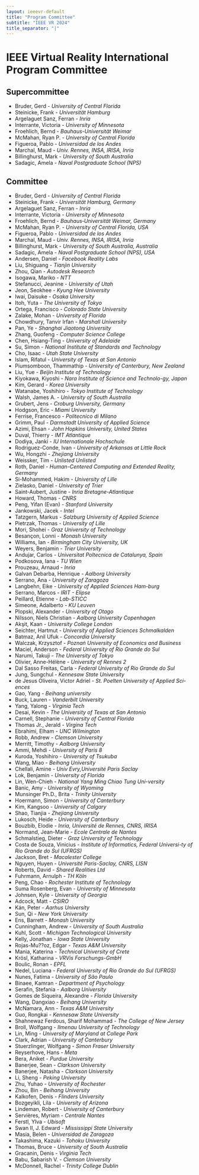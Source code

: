 ```yaml
---
layout: ieeevr-default
title: "Program Committee"
subtitle: "IEEE VR 2024"
title_separator: "|"
---
```


<div>
    <h1> IEEE Virtual Reality International Program Committee </h1>
    <h2> Supercommittee </h2>
    <ul>
        <li>Bruder, Gerd - <i>University of Central Florida</i></li>
        <li>Steinicke, Frank - <i>Universität Hamburg</i>                         </li>
        <li>Argelaguet Sanz, Ferran - <i>Inria</i>                        </li>
        <li>Interrante, Victoria - <i>University of Minnesota</i>                       </li>
        <li>Froehlich, Bernd - <i>Bauhaus-Universität Weimar</i>                            </li>
        <li>McMahan, Ryan P. - <i>University of Central Florida</i>                            </li>
        <li>Figueroa, Pablo - <i>Universidad de los Andes</i>                             </li>
        <li>Marchal, Maud - <i>Univ. Rennes, INSA, IRISA, Inria</i>                               </li>
        <li>Billinghurst, Mark - <i>University of South Australia</i>                          </li>
        <li>Sadagic, Amela - <i>Naval Postgraduate School (NPS) 
</i>                              </li>
    </ul>
    <h2> Committee </h2>
    <ul>
        <li>Bruder, Gerd - <i>University of Central Florida</i>								</li>
        <li>Steinicke, Frank - <i>Universität Hamburg, Germany</i>                            </li>
        <li>Argelaguet Sanz, Ferran - <i>Inria</i>                     </li>
        <li>Interrante, Victoria - <i>University of Minnesota</i>                        </li>
        <li>Froehlich, Bernd - <i>Bauhaus‐Universität Weimar, Germany</i>                            </li>
        <li>McMahan, Ryan P. - <i>University of Central Florida, USA</i>                            </li>
        <li>Figueroa, Pablo - <i>Universidad de los Andes</i>                             </li>
        <li>Marchal, Maud - <i>Univ. Rennes, INSA, IRISA, Inria</i>                               </li>
        <li>Billinghurst, Mark - <i>University of South Australia, Australia</i>                          </li>
        <li>Sadagic, Amela - <i>Naval Postgraduate School (NPS), USA</i>                              </li>
        <li>Andersen, Daniel - <i>Facebook Reality Labs</i>                            </li>
        <li>Liu, Shiguang - <i>Tianjin University</i>                               </li>
        <li>Zhou, Qian - <i>Autodesk Research</i>                                  </li>
        <li>Isogawa, Mariko - <i>NTT</i>                             </li>
        <li>Stefanucci, Jeanine - <i>University of Utah</i>                         </li>
        <li>Jeon, Seokhee - <i>Kyung Hee University</i>                               </li>
        <li>Iwai, Daisuke - <i>Osaka University</i>                               </li>
        <li>Itoh, Yuta - <i>The University of Tokyo</i>                                  </li>
        <li>Ortega, Francisco - <i>Colorado State University</i>                           </li>
        <li>Zalake, Mohan - <i>University of Florida</i>                               </li>
        <li>Chowdhury, Tanvir Irfan - <i>Marshall University</i>                     </li>
        <li>Pan, Ye - <i>Shanghai Jiaotong University </i>                                     </li>
        <li>Zhang, Guofeng - <i>Computer Science College</i>                              </li>
        <li>Chen, Hsiang-Ting - <i>University of Adelaide</i>                           </li>
        <li>Su, Simon - <i>National Institute of Standards and Technology</i>                                   </li>
        <li>Cho, Isaac - <i>Utah State University</i>                                  </li>
        <li>Islam, Rifatul - <i>University of Texas at San Antonio</i>                              </li>
        <li>Piumsomboon, Thammathip - <i>University of Canterbury, New Zealand</i>                     </li>
        <li>Liu, Yue - <i>Beijin Institute of Technology</i>                                    </li>
        <li>Kiyokawa, Kiyoshi - <i>Nara Institute of Science and Technolo-gy, Japan</i>                           </li>
        <li>Kim, Gerard - <i>Korea University</i>                                 </li>
        <li>Watanabe, Yoshihiro - <i>Tokyo Institute of Technology</i>                         </li>
        <li>Walsh, James A. - <i>University of South Australia</i>                             </li>
        <li>Grubert, Jens - <i>Croburg University, Germany</i>                               </li>
        <li>Hodgson, Eric - <i>Miami University</i>                               </li>
        <li>Ferrise, Francesco - <i>Politecnico di Milano</i>                          </li>
        <li>Grimm, Paul - <i>Darmstadt University of Applied Science</i>                                 </li>
        <li>Azimi, Ehsan - <i>John Hopkins University, United States</i>                                </li>
        <li>Duval, Thierry - <i>IMT Atlantique</i>                              </li>
        <li>Dodiya, Janki - <i>IU Internationale Hochschule</i>                               </li>
        <li>Rodriguez-Conde, Ivan - <i>University of Arkansas at Little Rock</i>                       </li>
        <li>Wu, Hongzhi - <i>Zhejiang University</i>                                 </li>
        <li>Weissker, Tim - <i>Unlisted Unlisted</i>                               </li>
        <li>Roth, Daniel - <i>Human-Centered Computing and Extended Reality, Germany</i>                                </li>
        <li>Si-Mohammed, Hakim - <i>University of Lille</i>                          </li>
        <li>Zielasko, Daniel - <i>University of Trier</i>                            </li>
        <li>Saint-Aubert, Justine - <i>Inria Bretagne-Atlantique</i>                       </li>
        <li>Howard, Thomas - <i>CNRS</i>                              </li>
        <li>Peng, Yifan (Evan) - <i>Stanford University</i>                          </li>
        <li>Jankowski, Jacek - <i>Intel</i>                            </li>
        <li>Tatzgern, Markus - <i>Salzburg University of Applied Science</i>                            </li>
        <li>Pietrzak, Thomas - <i>University of Lille</i>                            </li>
        <li>Mori, Shohei - <i>Graz University of Technology</i>                                </li>
        <li>Besançon, Lonni - <i>Monash University</i>                             </li>
        <li>Williams, Ian - <i>Birmingham City University, UK</i>                               </li>
        <li>Weyers, Benjamin - <i>Trier University</i>                            </li>
        <li>Andujar, Carlos - <i>Universitat Poltecnica de Catalunya, Spain</i>                             </li>
        <li>Podkosova, Iana - <i>TU Wien</i>                             </li>
        <li>Prouzeau, Arnaud - <i>Inria </i>                            </li>
        <li>Galvan Debarba, Henrique - <i>Aalborg University</i>                    </li>
        <li>Serrano, Ana - <i>University of Zaragoza</i>                                </li>
        <li>Langbehn, Eike - <i>University of Applied Sciences Ham-burg</i>                              </li>
        <li>Serrano, Marcos - <i>IRIT - Elipse</i>                             </li>
        <li>Peillard, Etienne - <i>Lab-STICC</i>                           </li>
        <li>Simeone, Adalberto - <i>KU Leuven</i>                          </li>
        <li>Plopski, Alexander - <i>University of Otago</i>                          </li>
        <li>Nilsson, Niels Christian - <i>Aalborg University Copenhagen</i>                    </li>
        <li>Akşit, Kaan - <i>University College London</i>                                 </li>
        <li>Seichter, Hartmut - <i>University of Applied Sciences Schmalkalden</i>                           </li>
        <li>Batmaz, Anil Ufuk - <i>Concordia University</i>                           </li>
        <li>Walczak, Krzysztof - <i>Poznań University of Economics and Business</i>                          </li>
        <li>Maciel, Anderson - <i>Federal University of Rio Grande do Sul</i>                            </li>
        <li>Narumi, Takuji - <i>The University of Tokyo</i>                              </li>
        <li>Olivier, Anne-Hélène - <i>University of Rennes 2</i>                        </li>
        <li>Dal Sasso Freitas, Carla - <i>Federal University of Rio Grande do Sul</i>                    </li>
        <li>Jung, Sungchul - <i>Kennesaw State University</i>                              </li>
        <li>de Jesus Oliveira, Victor Adriel - <i>St. Poelten University of Applied Sci-ences</i>            </li>
        <li>Gao, Yang - <i>Beihang university</i>                                   </li>
        <li>Buck, Lauren - <i>Vanderbilt University</i>                                </li>
        <li>Yang, Yalong - <i>Virginia Tech</i>                                </li>
        <li>Desai, Kevin - <i>The University of Texas at San Antonio</i>                                </li>
        <li>Carnell, Stephanie - <i>University of Central Florida</i>                          </li>
        <li>Thomas Jr., Jerald - <i>Virgina Tech</i>                          </li>
        <li>Ebrahimi, Elham - <i>UNC Wilmington</i>                             </li>
        <li>Robb, Andrew - <i>Clemson University</i>                                </li>
        <li>Merritt, Timothy - <i>Aalborg University</i>                            </li>
        <li>Ammi, Mehdi - <i>University of Paris 8</i>                                 </li>
        <li>Kuroda, Yoshihiro - <i>University of Tsukuba</i>                           </li>
        <li>Wang, Miao - <i>Beihang University</i>                                  </li>
        <li>Chellali, Amine - <i>Univ Evry,Université Paris Saclay</i>                             </li>
        <li>Lok, Benjamin - <i>University of Florida</i>                               </li>
        <li>Lin, Wen-Chieh - <i>National Yang Ming Chiao Tung Uni-versity </i>                              </li>
        <li>Banic, Amy - <i>University of Wyoming</i>                                  </li>
        <li>Munsinger Ph.D., Brita - <i>Trinity University</i>                      </li>
        <li>Hoermann, Simon - <i>University of Canterbury</i>                             </li>
        <li>Kim, Kangsoo - <i>University of Calgary</i>                                </li>
        <li>Shao, Tianjia - <i>Zhejiang University</i>                               </li>
        <li>Lukosch, Heide - <i>University of Canterbury</i>                              </li>
        <li>Bouzbib, Elodie - <i>Inria, Université de Rennes, CNRS, IRISA</i>                             </li>
        <li>Normand, Jean-Marie - <i>Ecole Centrale de Nantes</i>                         </li>
        <li>Schmalstieg, Dieter - <i>Graz University of Technology</i>                         </li>
        <li>Costa de Souza, Vinicius - <i>Institute of Informatics, Federal Universi-ty of Rio Grande do Sul (UFRGS)</i>                    </li>
        <li>Jackson, Bret - <i>Macalester College</i>                               </li>
        <li>Nguyen, Huyen - <i>Université Paris-Saclay, CNRS, LISN</i>                               </li>
        <li>Roberts, David - <i>Shared Realities Ltd</i>                              </li>
        <li>Fuhrmann, Arnulph - <i>TH Köln</i>                           </li>
        <li>Peng, Chao - <i>Rochester Institute of Technology</i>                                  </li>
        <li>Suma Rosenberg, Evan - <i>University of Minnesota</i>                        </li>
        <li>Johnsen, Kyle - <i>University of Georgia</i>                               </li>
        <li>Adcock, Matt - <i>CSIRO</i>                                </li>
        <li>Kán, Peter - <i>Aarhus University</i>                                  </li>
        <li>Sun, Qi - <i>New York University</i>                                     </li>
        <li>Ens, Barrett - <i>Monash University</i>                                </li>
        <li>Cunningham, Andrew - <i>University of South Australia</i>                          </li>
        <li>Kuhl, Scott - <i>Michigan Technological University</i>                                 </li>
        <li>Kelly, Jonathan - <i>Iowa State University</i>                             </li>
        <li>Rojas-Mu??oz, Edgar - <i>Texas A&M University</i>                         </li>
        <li>Mania, Katerina - <i>Technical University of Crete</i>                             </li>
        <li>Krösl, Katharina - <i>VRVis Forschungs-GmbH</i>                           </li>
        <li>Boulic, Ronan - <i>EPFL</i>                               </li>
        <li>Nedel, Luciana - <i>Federal University of Rio Grande do Sul (UFRGS)</i>                              </li>
        <li>Nunes, Fatima - <i>University of São Paulo</i>                               </li>
        <li>Binaee, Kamran - <i>Department of Psychology</i>                              </li>
        <li>Serafin, Stefania - <i>Aalborg University</i>                           </li>
        <li>Gomes de Siqueira, Alexandre - <i>Florida University</i>                </li>
        <li>Wang, Dangxiao - <i>Beihang University</i>                              </li>
        <li>McNamara, Ann - <i>Texas A&M University</i>                               </li>
        <li>Guo, Rongkai - <i>Kennesaw State University</i>                                </li>
        <li>Shahnewaz Ferdous, Sharif Mohammad - <i>The College of New Jersey</i>          </li>
        <li>Broll, Wolfgang - <i>Ilmenau University of Technology</i>                             </li>
        <li>Lin, Ming - <i>University of Maryland at College Park</i>                                   </li>
        <li>Clark, Adrian - <i>University of Canterbury</i>                              </li>
        <li>Stuerzlinger, Wolfgang - <i>Simon Fraser University</i>                      </li>
        <li>Reyserhove, Hans - <i>Meta</i>                         </li>
        <li>Bera, Aniket - <i>Purdue University</i>                         </li>
        <li>Banerjee, Sean - <i>Clarkson University</i>                         </li>
        <li>Banerjee, Natasha - <i>Clarkson University</i>                         </li>
        <li>Li, Sheng - <i>Peking University</i>                         </li>
        <li>Zhu, Yuhao - <i>University of Rochester</i>                         </li>
        <li>Zhou, Bin - <i>Beihang University</i>                         </li>
        <li>Kalkofen, Denis - <i>Flinders University</i>                         </li>
        <li>Bozgeyikli, Lila - <i>University of Arizona</i>                         </li>
        <li>Lindeman, Robert - <i>University of Canterbury</i>                         </li>
        <li>Servières, Myriam - <i>Centrale Nantes</i>                         </li>
        <li>Ferstl, Ylva - <i>Ubisoft</i>                         </li>
        <li>Swan II, J. Edward - <i>Mississippi State University</i>                         </li>
        <li>Masia, Belen - <i>Universidad de Zaragoza</i>                         </li>
        <li>Takashima, Kazuki - <i>Tohoku University</i>                         </li>
        <li>Thomas, Bruce - <i>University of South Australia</i>                         </li>
        <li>Gracanin, Denis - <i>Virginia Tech</i>                         </li>
        <li>Babu, Sabarish V. - <i>Clemson University</i>                         </li>
        <li>McDonnell, Rachel - <i>Trinity College Dublin</i>                         </li>
    </ul>
</div>
